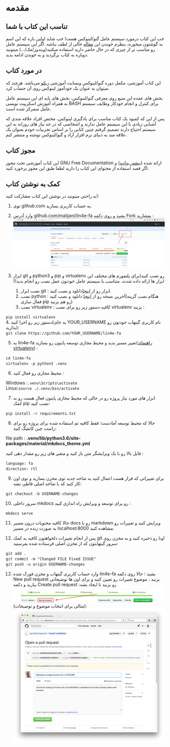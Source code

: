 # مقدمه

## تناسب این کتاب با شما

خب این کتاب درمورد سیستم عامل گنو/لینوکس هست! خب شاید اولین باره که این اسم به گوشتون میخوره، بنظرم خوندن این [مقاله](https://toranji.ir/2017/11/20/%D8%AF%D8%B1-%D9%85%D9%88%D8%B1%D8%AF-%DA%AF%D9%86%D9%88%D9%84%DB%8C%D9%86%D9%88%DA%A9%D8%B3-%DA%86%D9%87-%D9%85%DB%8C%E2%80%8C%D8%AF%D8%A7%D9%86%DB%8C%D8%AF%D8%9F-%D8%A2%DB%8C%D8%A7-%D9%88%D8%A7/) خالی از لطف نباشه. اگر این سیستم عامل رو مناسب تر از چیزی که در حال حاضر دارید استفاده میکنید(ویندوز/مک/...) میتونید دوباره به کتاب برگردید و به خوندن ادامه بدید.

## در مورد کتاب

این کتاب آموزشی، مکمل دوره گنو/لینوکس وبسایت آموزشی [زیکو](http://zicco.ir/) می‌باشد. هرچند که میتوان به عنوان یک خودآموز لینوکس روی آن حساب کرد.

بخش های عمده این منبع روی معرفی گنو/لینوکس، بخش های پایه ای این سیستم عامل به همراه آموزش اسکریپت نویسی BASH برای کنترل و انجام خودکار وظایف سیستم عامل متمرکز شده است.

پس از این که کمبود یک کتاب مناسب برای یادگیری لینوکس، مختص افراد علاقه مندی که آشنایی زیادی با این سیستم عامل ندارند و اشخاصی که در حد نیاز های روزانه به این سیستم احتیاج دارند تصمیم گرفتم چنین کتابی را بر اساس تجربیات خودم بعنوان یک علاقه مند به دنیای نرم افزار آزاد و گنو/لینوکس نوشته و منتشر کنم.

## مجوز کتاب

این کتاب آموزشی تحت مجوز GNU Free Documentation ارائه شده ([بیشتر بدانید](https://www.gnu.org/licenses/fdl-1.3.en.html)) و اگر قصد استفاده از محتوای این کتاب را دارید لطفا طبق این مجوز برخورد کنید.

## کمک به نوشتن کتاب

به راحتی میتونید در نوشتن این کتاب مشارکت کنید!:

1. توی github.com یه حساب کاربری بسازید.

2. وارد آدرس github.com/malijani/lin4e-fa بشید و روی دکمه Fork بفشارید :‌
![گرفتن یک شاخه از مخزن](./images/preface/fork_add.png)

3. ابزار git و python3 و pip و virtualenv رو نصب کنید(برای پلتفورم های مختلف این ابزار ها ارائه داده شدند. متناسب با سیستم عامل خودتون عمل نصب رو انجام بدید!)
    1. نصب ابزار git : ابزار رو از [اینجا](https://git-scm.com/downloads)دانلود و نصب کنید.
    2. نصب python : آخرین نسخه رو از [اینجا](https://www.python.org/downloads/) دانلود و نصب کنید(هنگام نصب گزینه فعال سازی pip رو هم بزنید)
    3. نصب virtualenv : کافیه دستور زیر رو برای نصب virtualenv بزنید :

<div dir="ltr"><code>pip install virtualenv</code></div>
4. دستور زیر رو اجرا کنید(به جای YOUR_USERNAME نام کاربری گیتهاب خودتون رو بذارید):

<div dir="ltr"><code>git clone https://github.com/YOUR_USERNAME/lin4e-fa</code></div>

5. به lin4e-fa تغییر مسیر بدید و  محیط مجازی توسعه پایتون رو بسازید([راهنمای virtualenv](https://virtualenv.pypa.io/en/latest/userguide/)) :

<div dir="ltr"><code>cd lin4e-fa</code></div>

<div dir="ltr"><code>virtualenv -p python3 .venv</code></div>

6. محیط مجازی رو فعال کنید :

<div dir="ltr">
    <span dir="ltr">Windows :<code>.venv\Scripts\activate</code></span><br/>
    <span dir="ltr">Linux:<code>source ./.venv/bin/activate</code></span>
</div>

7. ابزار های مورد نیاز پروژه رو در حالی که محیط مجازی پایتون فعال هست رو به کمک pip نصب کنید:

<div dir="ltr"><code>pip install -r requirements.txt</code></div>

8. حالا که محیط توسعه آمادست؛ فقط کافیه تم استفاده شده برای پروژه رو برای راست چین کانفیگ کنید:

<div dir="ltr">file path : <b>.venv/lib/python3.6/site-packages/material/mkdocs_theme.yml</b></div>

 فایل بالا رو با یک ویرایشگر متن باز کنید و متغیر های زیر رو مقدار دهی کنید :

<div dir="ltr">
    <code>language: fa</code><br>
    <code>direction: rtl</code>
</div>

9. برای تغییراتی که قرار هست اعمال کنید یه شاخه جدید توی مخزن بسازید و توی اون کار کنید که با شاخه اصلی قاطی نشه:

<div dir="ltr"><code>git checkout -b USERNAME-changes</code></div>

10. سرور داخلی mkdocs رو برای توسعه و ویرایش راه اندازی کنید :

<div dir="ltr"><code>mkdocs serve</code></div>

11. حالا کافیه محتویات درون مسیر docs رو با markdown ویرایش کنید و تغییرات رو به صورت زنده در مسیر localhost:8000 مشاهده کنید.

12. پس از انجام تغییرات دلخواهتون کافیه به کمک git اونا رو ذخیره کنید و به مخزن روی سرور گیتهابتون که از مخزن اصلی فرستاده شده بفرستید:

<div dir="ltr"><code>git add .</code></div>
<div dir="ltr"><code>git commit -m "Changed FILE Fixed ISSUE"</code></div>
<div dir="ltr"><code>git push -u origin USERNAME-changes</code></div>

12. وارد حساب کاربری گیتهاب و مخزن فورک شده lin4e-fa بشید ؛ حالا روی دکمه New pull request بزنید ، موضوع تغییرات رو تعیین کنید و برای اون ها توضیحاتی بیارید و دکمه Create pull request رو بزنید تا ایجاد بشه:
![ایجاد pull request](./images/preface/pull_request.png)
(مثالی برای انتخاب موضوع و توضیحات):
![ساخت pull request](./images/preface/create_pull_request.png)
